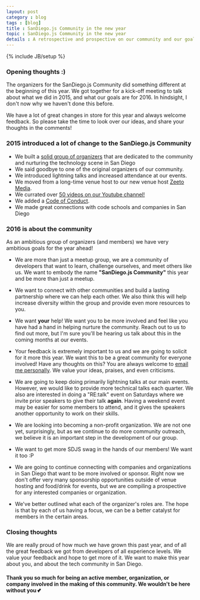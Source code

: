 ```yaml
---
layout: post
category : blog
tags : [blog]
title : SanDiego.js Community in the new year
topic : SanDiego.js Community in the new year
details : A retrospective and prospective on our community and our goals
---
```

{% include JB/setup %} 

### Opening thoughts :)

The organizers for the SanDiego.js Community did something different at the beginning of this year. We got together for a kick-off meeting to talk about what we did in 2015, and what our goals are for 2016. In hindsight, I don't now why we haven't done this before.

We have a lot of great changes in store for this year and always welcome feedback. So please take the time to look over our ideas, and share your thoughts in the comments!

### 2015 introduced a lot of change to the SanDiego.js Community

* We built a [solid group of organizers](http://sandiegojs.org/about.html) that are dedicated to the community and nurturing the technology scene in San Diego
* We said goodbye to one of the original organizers of our community.
* We introduced lightning talks and increased attendance at our events.
* We moved from a long-time venue host to our new venue host [Zeeto Media](//zeeto.io).
* We currated over [50 videos on our Youtube channel!](https://www.youtube.com/user/SanDiegoJS)
* We added a [Code of Conduct](http://sandiegojs.org/code-of-conduct.html).
* We made great connections with code schools and companies in San Diego

### 2016 is about the community

As an ambitious group of organizers (and members) we have very ambitious goals for the year ahead! 

* We are more than just a meetup group, we are a community of developers that want to learn, challenge ourselves, and meet others like us. We want to embody the name **"SanDiego.js Community"** this year and be more than just a meetup.

* We want to connect with other communities and build a lasting partnership where we can help each other. We also think this will help increase diversity within the group and provide even more resources to you.

* We want **your** help! We want you to be more involved and feel like you have had a hand in helping nurture the community. Reach out to us to find out more, but I'm sure you'll be hearing us talk about this in the coming months at our events.

* Your feedback is extremely important to us and we are going to solicit for it more this year. We want this to be a great community for everyone involved! Have any thoughts on this? You are always welcome to [email me personally](mailto:h.a.brysiewicz@gmail.com). We value your ideas, praises, and even criticisms.

* We are going to keep doing primarily lightning talks at our main events. However, we would like to provide more technical talks each quarter. We also are interested in doing a "RE:talk" event on Saturdays where we invite prior speakers to give their talk **again**. Having a weekend event may be easier for some members to attend, and it gives the speakers another opportunity to work on their skills.

* We are looking into becoming a non-profit organization. We are not one yet, surprisingly, but as we continue to do more community outreach, we believe it is an important step in the development of our group.

* We want to get more SDJS swag in the hands of our members! We want it too :P

* We are going to continue connecting with companies and organizations in San Diego that want to be more involved or sponsor. Right now we don't offer very many sponsorship opportunities outside of venue hosting and food/drink for events, but we are compiling a prospective for any interested companies or organization.

* We've better outlined what each of the organizer's roles are. The hope is that by each of us having a focus, we can be a better catalyst for members in the certain areas.

### Closing thoughts

We are really proud of how much we have grown this past year, and of all the great feedback we got from developers of all experience levels. We value your feedback and hope to get more of it. We want to make this year about you, and about the tech community in San Diego.

#### Thank you so much for being an active member, organization, or company involved in the making of this community. We wouldn't be here without you 💕
